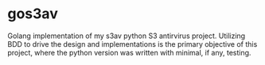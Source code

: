 # gos3av
Golang implementation of my s3av python S3 antirvirus project. Utilizing BDD to drive the design and implementations is the primary objective of this project, where the python version was written with minimal, if any, testing.